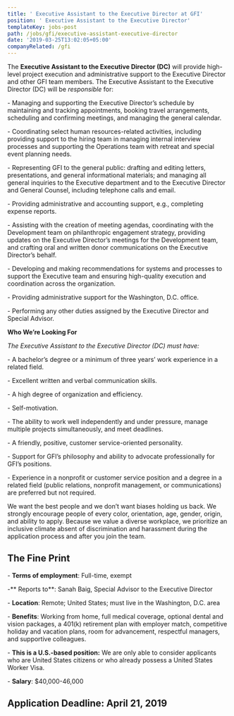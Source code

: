 ```yaml
---
title: ' Executive Assistant to the Executive Director at GFI'
position: ' Executive Assistant to the Executive Director'
templateKey: jobs-post
path: /jobs/gfi/executive-assistant-executive-director
date: '2019-03-25T13:02:05+05:00'
companyRelated: /gfi
---
```

The **Executive Assistant to the Executive Director (DC)** will provide high-level project execution and administrative support to the Executive Director and other GFI team members. The Executive Assistant to the Executive Director (DC) will be _responsible_ for:

\- Managing and supporting the Executive Director’s schedule by maintaining and tracking appointments, booking travel arrangements, scheduling and confirming meetings, and managing the general calendar.

\- Coordinating select human resources-related activities, including providing support to the hiring team in managing internal interview processes and supporting the Operations team with retreat and special event planning needs.

\- Representing GFI to the general public: drafting and editing letters, presentations, and general informational materials; and managing all general inquiries to the Executive department and to the Executive Director and General Counsel, including telephone calls and email.

\- Providing administrative and accounting support, e.g., completing expense reports.

\- Assisting with the creation of meeting agendas, coordinating with the Development team on philanthropic engagement strategy, providing updates on the Executive Director’s meetings for the Development team, and crafting oral and written donor communications on the Executive Director’s behalf.

\- Developing and making recommendations for systems and processes to support the Executive team and ensuring high-quality execution and coordination across the organization.

\- Providing administrative support for the Washington, D.C. office.

\- Performing any other duties assigned by the Executive Director and Special Advisor.



**Who We’re Looking For**

_The Executive Assistant to the Executive Director (DC) must have:_

\- A bachelor’s degree or a minimum of three years’ work experience in a related field.

\- Excellent written and verbal communication skills.

\- A high degree of organization and efficiency.

\- Self-motivation.

\- The ability to work well independently and under pressure, manage multiple projects simultaneously, and meet deadlines.

\- A friendly, positive, customer service-oriented personality.

\- Support for GFI’s philosophy and ability to advocate professionally for GFI’s positions.

\- Experience in a nonprofit or customer service position and a degree in a related field (public relations, nonprofit management, or communications) are preferred but not required.



We want the best people and we don’t want biases holding us back. We strongly encourage people of every color, orientation, age, gender, origin, and ability to apply. Because we value a diverse workplace, we prioritize an inclusive climate absent of discrimination and harassment during the application process and after you join the team.

## The Fine Print

\- **Terms of employment**: Full-time, exempt

\-** Reports to**: Sanah Baig, Special Advisor to the Executive Director

\- **Location**: Remote; United States; must live in the Washington, D.C. area

\- **Benefits**: Working from home, full medical coverage, optional dental and vision packages, a 401(k) retirement plan with employer match, competitive holiday and vacation plans, room for advancement, respectful managers, and supportive colleagues.

\- **This is a U.S.-based position:** We are only able to consider applicants who are United States citizens or who already possess a United States Worker Visa.

\- **Salary**: $40,000-46,000



## Application Deadline: April 21, 2019
